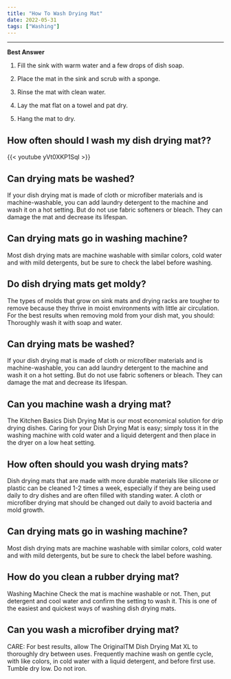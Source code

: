 ```yaml
---
title: "How To Wash Drying Mat"
date: 2022-05-31
tags: ["Washing"]
---
```


---
**Best Answer**


1. Fill the sink with warm water and a few drops of dish soap.

2. Place the mat in the sink and scrub with a sponge.

3. Rinse the mat with clean water.

4. Lay the mat flat on a towel and pat dry.

5. Hang the mat to dry.

## How often should I wash my dish drying mat??

{{< youtube yVt0XKP1SqI >}}

## Can drying mats be washed?
If your dish drying mat is made of cloth or microfiber materials and is machine-washable, you can add laundry detergent to the machine and wash it on a hot setting. But do not use fabric softeners or bleach. They can damage the mat and decrease its lifespan.

## Can drying mats go in washing machine?
Most dish drying mats are machine washable with similar colors, cold water and with mild detergents, but be sure to check the label before washing.

## Do dish drying mats get moldy?
The types of molds that grow on sink mats and drying racks are tougher to remove because they thrive in moist environments with little air circulation. For the best results when removing mold from your dish mat, you should: Thoroughly wash it with soap and water.

## Can drying mats be washed?
If your dish drying mat is made of cloth or microfiber materials and is machine-washable, you can add laundry detergent to the machine and wash it on a hot setting. But do not use fabric softeners or bleach. They can damage the mat and decrease its lifespan.

## Can you machine wash a drying mat?
The Kitchen Basics Dish Drying Mat is our most economical solution for drip drying dishes. Caring for your Dish Drying Mat is easy; simply toss it in the washing machine with cold water and a liquid detergent and then place in the dryer on a low heat setting.

## How often should you wash drying mats?
Dish drying mats that are made with more durable materials like silicone or plastic can be cleaned 1-2 times a week, especially if they are being used daily to dry dishes and are often filled with standing water. A cloth or microfiber drying mat should be changed out daily to avoid bacteria and mold growth.

## Can drying mats go in washing machine?
Most dish drying mats are machine washable with similar colors, cold water and with mild detergents, but be sure to check the label before washing.

## How do you clean a rubber drying mat?
Washing Machine Check the mat is machine washable or not. Then, put detergent and cool water and confirm the setting to wash it. This is one of the easiest and quickest ways of washing dish drying mats.

## Can you wash a microfiber drying mat?
CARE: For best results, allow The OriginalTM Dish Drying Mat XL to thoroughly dry between uses. Frequently machine wash on gentle cycle, with like colors, in cold water with a liquid detergent, and before first use. Tumble dry low. Do not iron.

